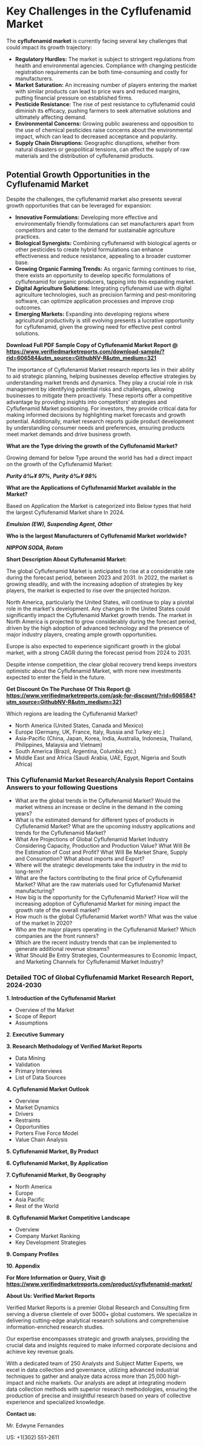 <p class=""><h1>Key Challenges in the Cyflufenamid Market</h1><p>The <strong>cyflufenamid market</strong> is currently facing several key challenges that could impact its growth trajectory:</p><ul>    <li>        <strong>Regulatory Hurdles:</strong> The market is subject to stringent regulations from health and environmental agencies. Compliance with changing pesticide registration requirements can be both time-consuming and costly for manufacturers.    </li>    <li>        <strong>Market Saturation:</strong> An increasing number of players entering the market with similar products can lead to price wars and reduced margins, putting financial pressure on established firms.    </li>    <li>        <strong>Pesticide Resistance:</strong> The rise of pest resistance to cyflufenamid could diminish its efficacy, pushing farmers to seek alternative solutions and ultimately affecting demand.    </li>    <li>        <strong>Environmental Concerns:</strong> Growing public awareness and opposition to the use of chemical pesticides raise concerns about the environmental impact, which can lead to decreased acceptance and popularity.    </li>    <li>        <strong>Supply Chain Disruptions:</strong> Geographic disruptions, whether from natural disasters or geopolitical tensions, can affect the supply of raw materials and the distribution of cyflufenamid products.    </li></ul><h2>Potential Growth Opportunities in the Cyflufenamid Market</h1><p>Despite the challenges, the cyflufenamid market also presents several growth opportunities that can be leveraged for expansion:</p><ul>    <li>        <strong>Innovative Formulations:</strong> Developing more effective and environmentally friendly formulations can set manufacturers apart from competitors and cater to the demand for sustainable agriculture practices.    </li>    <li>        <strong>Biological Synergists:</strong> Combining cyflufenamid with biological agents or other pesticides to create hybrid formulations can enhance effectiveness and reduce resistance, appealing to a broader customer base.    </li>    <li>        <strong>Growing Organic Farming Trends:</strong> As organic farming continues to rise, there exists an opportunity to develop specific formulations of cyflufenamid for organic producers, tapping into this expanding market.    </li>    <li>        <strong>Digital Agriculture Solutions:</strong> Integrating cyflufenamid use with digital agriculture technologies, such as precision farming and pest-monitoring software, can optimize application processes and improve crop outcomes.    </li>    <li>        <strong>Emerging Markets:</strong> Expanding into developing regions where agricultural productivity is still evolving presents a lucrative opportunity for cyflufenamid, given the growing need for effective pest control solutions.    </li></ul></p><p class=""><strong>Download Full PDF Sample Copy of Cyflufenamid Market Report @ <a href="https://www.verifiedmarketreports.com/download-sample/?rid=606584&utm_source=GithubNV-R&utm_medium=321" target="_blank">https://www.verifiedmarketreports.com/download-sample/?rid=606584&utm_source=GithubNV-R&utm_medium=321</a></strong></p><p>The importance of&nbsp;Cyflufenamid Market research reports lies in their ability to aid strategic planning, helping businesses develop effective strategies by understanding market trends and dynamics. They play a crucial role in risk management by identifying potential risks and challenges, allowing businesses to mitigate them proactively. These reports offer a competitive advantage by providing insights into competitors' strategies and Cyflufenamid Market positioning. For investors, they provide critical data for making informed decisions by highlighting market forecasts and growth potential. Additionally, market research reports guide product development by understanding consumer needs and preferences, ensuring products meet market demands and drive business growth.</p><p><strong>What are the&nbsp;Type driving the growth of the Cyflufenamid Market?</strong></p><p id="" class="">Growing demand for below Type around the world has had a direct impact on the growth of the Cyflufenamid Market:</p><p class=""><em><strong>Purity â‰¥ 97%, Purity â‰¥ 98%</strong></em></p><p class=""><strong>What are the&nbsp;Applications&nbsp;of Cyflufenamid Market available in the Market?</strong></p><p id="" class="">Based on Application the Market is categorized into Below types that held the largest Cyflufenamid Market share In 2024.</p><p class=""><em><strong>Emulsion (EW), Suspending Agent, Other</strong></em></p><p class=""><strong>Who is the largest Manufacturers of Cyflufenamid Market worldwide?</strong></p><p><em><strong>NIPPON SODA, Rotam</strong></em></p><p id="" class=""><strong>Short Description About Cyflufenamid Market:</strong></p><p>The global Cyflufenamid Market is anticipated to rise at a considerable rate during the forecast period, between 2023 and 2031. In 2022, the market is growing steadily, and with the increasing adoption of strategies by key players, the market is expected to rise over the projected horizon.</p><p>North America, particularly the United States, will continue to play a pivotal role in the market's development. Any changes in the United States could significantly impact the Cyflufenamid Market growth trends. The market in North America is projected to grow considerably during the forecast period, driven by the high adoption of advanced technology and the presence of major industry players, creating ample growth opportunities.</p><p>Europe is also expected to experience significant growth in the global market, with a strong CAGR during the forecast period from 2024 to 2031.</p><p>Despite intense competition, the clear global recovery trend keeps investors optimistic about the Cyflufenamid Market, with more new investments expected to enter the field in the future.</p><p id="" class=""><strong>Get Discount On The Purchase Of This Report @ <a href="https://www.verifiedmarketreports.com/ask-for-discount/?rid=606584?utm_source=GithubNV-R&utm_medium=321" target="_blank">https://www.verifiedmarketreports.com/ask-for-discount/?rid=606584?utm_source=GithubNV-R&utm_medium=321</a></strong></p><p class="">Which regions are leading the Cyflufenamid Market?</p><ul><li>North America (United States, Canada and Mexico)</li><li>Europe (Germany, UK, France, Italy, Russia and Turkey etc.)</li><li>Asia-Pacific (China, Japan, Korea, India, Australia, Indonesia, Thailand, Philippines, Malaysia and Vietnam)</li><li>South America (Brazil, Argentina, Columbia etc.)</li><li>Middle East and Africa (Saudi Arabia, UAE, Egypt, Nigeria and South Africa)</li></ul><h3 id="" class="">This Cyflufenamid Market Research/Analysis Report Contains Answers to your following Questions</h3><ul><li>What are the global trends in the Cyflufenamid Market? Would the market witness an increase or decline in the demand in the coming years?</li><li>What is the estimated demand for different types of products in Cyflufenamid Market? What are the upcoming industry applications and trends for the Cyflufenamid Market?</li><li>What Are Projections of Global Cyflufenamid Market Industry Considering Capacity, Production and Production Value? What Will Be the Estimation of Cost and Profit? What Will Be Market Share, Supply and Consumption? What about imports and Export?</li><li>Where will the strategic developments take the industry in the mid to long-term?</li><li>What are the factors contributing to the final price of Cyflufenamid Market? What are the raw materials used for Cyflufenamid Market manufacturing?</li><li>How big is the opportunity for the Cyflufenamid Market? How will the increasing adoption of Cyflufenamid Market for mining impact the growth rate of the overall market?</li><li>How much is the global Cyflufenamid Market worth? What was the value of the market In 2020?</li><li>Who are the major players operating in the Cyflufenamid Market? Which companies are the front runners?</li><li>Which are the recent industry trends that can be implemented to generate additional revenue streams?</li><li>What Should Be Entry Strategies, Countermeasures to Economic Impact, and Marketing Channels for Cyflufenamid Market Industry?</li></ul><h3 id="" class="">Detailed TOC of Global Cyflufenamid Market Research Report, 2024-2030</h3><p id="" class=""><strong>1. Introduction of the Cyflufenamid Market</strong></p><ul><li>Overview of the Market</li><li>Scope of Report</li><li>Assumptions</li></ul><p id="" class=""><strong>2. Executive Summary</strong></p><p id="" class=""><strong>3. Research Methodology of Verified Market Reports</strong></p><ul><li>Data Mining</li><li>Validation</li><li>Primary Interviews</li><li>List of Data Sources</li></ul><p id="" class=""><strong>4. Cyflufenamid Market Outlook</strong></p><ul><li>Overview</li><li>Market Dynamics</li><li>Drivers</li><li>Restraints</li><li>Opportunities</li><li>Porters Five Force Model</li><li>Value Chain Analysis</li></ul><p id="" class=""><strong>5. Cyflufenamid Market, By Product</strong></p><p id="" class=""><strong>6. Cyflufenamid Market, By Application</strong></p><p id="" class=""><strong>7. Cyflufenamid Market, By Geography</strong></p><ul><li>North America</li><li>Europe</li><li>Asia Pacific</li><li>Rest of the World</li></ul><p id="" class=""><strong>8. Cyflufenamid Market Competitive Landscape</strong></p><ul><li>Overview</li><li>Company Market Ranking</li><li>Key Development Strategies</li></ul><p id="" class=""><strong>9. Company Profiles</strong></p><p id="" class=""><strong>10. Appendix</strong></p><p id="" class=""><strong>For More Information or Query, Visit @ <a href="https://www.verifiedmarketreports.com/product/cyflufenamid-market/" target="_blank">https://www.verifiedmarketreports.com/product/cyflufenamid-market/</a></strong></p><p id="" class=""><strong>About Us: Verified Market Reports</strong></p><p id="" class="">Verified Market Reports is a premier Global Research and Consulting firm serving a diverse clientele of over 5000+ global customers. We specialize in delivering cutting-edge analytical research solutions and comprehensive information-enriched research studies.</p><p id="" class="">Our expertise encompasses strategic and growth analyses, providing the crucial data and insights required to make informed corporate decisions and achieve key revenue goals.</p><p id="" class="">With a dedicated team of 250 Analysts and Subject Matter Experts, we excel in data collection and governance, utilizing advanced industrial techniques to gather and analyze data across more than 25,000 high-impact and niche markets. Our analysts are adept at integrating modern data collection methods with superior research methodologies, ensuring the production of precise and insightful research based on years of collective experience and specialized knowledge.</p><p id="" class=""><strong>Contact us:</strong></p><p id="" class="">Mr. Edwyne Fernandes</p><p id="" class="">US: +1(302) 551-2611</p>